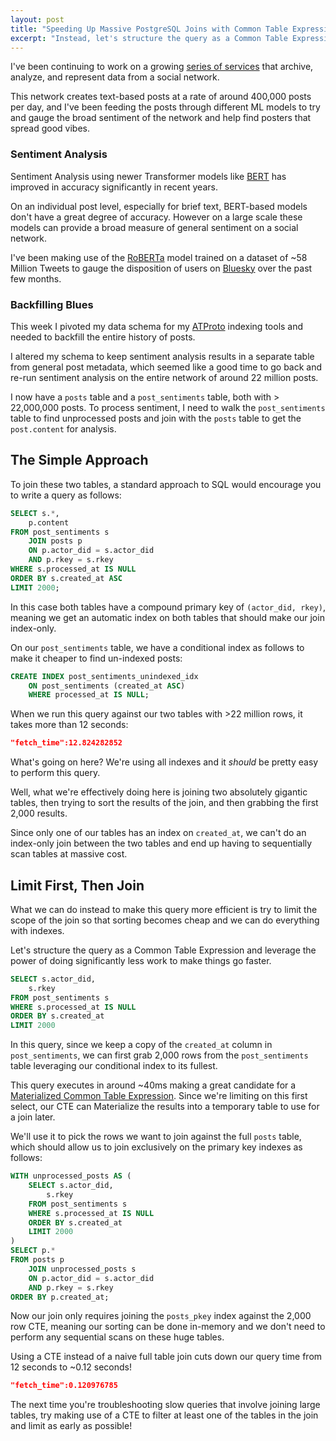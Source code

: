 ```yaml
---
layout: post
title: "Speeding Up Massive PostgreSQL Joins with Common Table Expressions"
excerpt: "Instead, let's structure the query as a Common Table Expression and leverage the power of doing significantly less work to make things go faster. Using a CTE instead of a naive full table join cuts down our query time from 12 seconds to ~0.12 seconds!"
---
```


I've been continuing to work on a growing [series of services](https://github.com/ericvolp12/bsky-experiments) that archive, analyze, and represent data from a social network.

This network creates text-based posts at a rate of around 400,000 posts per day, and I've been feeding the posts through different ML models to try and gauge the broad sentiment of the network and help find posters that spread good vibes.

### Sentiment Analysis

Sentiment Analysis using newer Transformer models like [BERT](https://arxiv.org/abs/1810.04805) has improved in accuracy significantly in recent years.

On an individual post level, especially for brief text, BERT-based models don't have a great degree of accuracy. However on a large scale these models can provide a broad measure of general sentiment on a social network.

I've been making use of the [RoBERTa](https://huggingface.co/cardiffnlp/twitter-roberta-base-sentiment) model trained on a dataset of ~58 Million Tweets to gauge the disposition of users on [Bluesky](https://bsky.app/) over the past few months.

### Backfilling Blues

This week I pivoted my data schema for my [ATProto](https://atproto.com/) indexing tools and needed to backfill the entire history of posts.

I altered my schema to keep sentiment analysis results in a separate table from general post metadata, which seemed like a good time to go back and re-run sentiment analysis on the entire network of around 22 million posts.

I now have a `posts` table and a `post_sentiments` table, both with > 22,000,000 posts. To process sentiment, I need to walk the `post_sentiments` table to find unprocessed posts and join with the `posts` table to get the `post.content` for analysis.

## The Simple Approach

To join these two tables, a standard approach to SQL would encourage you to write a query as follows:

```sql
SELECT s.*,
    p.content
FROM post_sentiments s
    JOIN posts p 
    ON p.actor_did = s.actor_did
    AND p.rkey = s.rkey
WHERE s.processed_at IS NULL
ORDER BY s.created_at ASC
LIMIT 2000;
```

In this case both tables have a compound primary key of `(actor_did, rkey)`, meaning we get an automatic index on both tables that should make our join index-only.

On our `post_sentiments` table, we have a conditional index as follows to make it cheaper to find un-indexed posts:

```sql
CREATE INDEX post_sentiments_unindexed_idx 
    ON post_sentiments (created_at ASC) 
    WHERE processed_at IS NULL;
```

When we run this query against our two tables with >22 million rows, it takes more than 12 seconds:
```json
"fetch_time":12.824282852
```

What's going on here? We're using all indexes and it _should_ be pretty easy to perform this query.

Well, what we're effectively doing here is joining two absolutely gigantic tables, then trying to sort the results of the join, and then grabbing the first 2,000 results.

Since only one of our tables has an index on `created_at`, we can't do an index-only join between the two tables and end up having to sequentially scan tables at massive cost.

## Limit First, Then Join

What we can do instead to make this query more efficient is try to limit the scope of the join so that sorting becomes cheap and we can do everything with indexes.

Let's structure the query as a Common Table Expression and leverage the power of doing significantly less work to make things go faster.

```sql
SELECT s.actor_did,
    s.rkey
FROM post_sentiments s
WHERE s.processed_at IS NULL
ORDER BY s.created_at
LIMIT 2000
```

In this query, since we keep a copy of the `created_at` column in `post_sentiments`, we can first grab 2,000 rows from the `post_sentiments` table leveraging our conditional index to its fullest.

This query executes in around ~40ms making a great candidate for a [Materialized Common Table Expression](https://www.postgresql.org/docs/current/queries-with.html#:~:text=query%27s%20output%20anyway.-,7.8.3.%C2%A0Common%20Table%20Expression%20Materialization,-A%20useful%20property). Since we're limiting on this first select, our CTE can Materialize the results into a temporary table to use for a join later.

We'll use it to pick the rows we want to join against the full `posts` table, which should allow us to join exclusively on the primary key indexes as follows:

```sql
WITH unprocessed_posts AS (
    SELECT s.actor_did,
        s.rkey
    FROM post_sentiments s
    WHERE s.processed_at IS NULL
    ORDER BY s.created_at
    LIMIT 2000
)
SELECT p.*
FROM posts p
    JOIN unprocessed_posts s 
    ON p.actor_did = s.actor_did
    AND p.rkey = s.rkey
ORDER BY p.created_at;
```

Now our join only requires joining the `posts_pkey` index against the 2,000 row CTE, meaning our sorting can be done in-memory and we don't need to perform any sequential scans on these huge tables.

Using a CTE instead of a naive full table join cuts down our query time from 12 seconds to ~0.12 seconds!

```json
"fetch_time":0.120976785
```

The next time you're troubleshooting slow queries that involve joining large tables, try making use of a CTE to filter at least one of the tables in the join and limit as early as possible!
